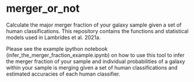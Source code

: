 # merger_or_not
Calculate the major merger fraction of your galaxy sample given a set of human classifications. This repository contains the functions and statistical models used in Lambrides et al. 2021a. 

Please see the example ipython notebook (infer_the_merger_fraction_example.ipynb) on how to use this tool to infer the merger fraction of your sample and individual probabilities of a galaxy within your sample is merging given a set of human classifications and estimated accuracies of each human classifier. 
